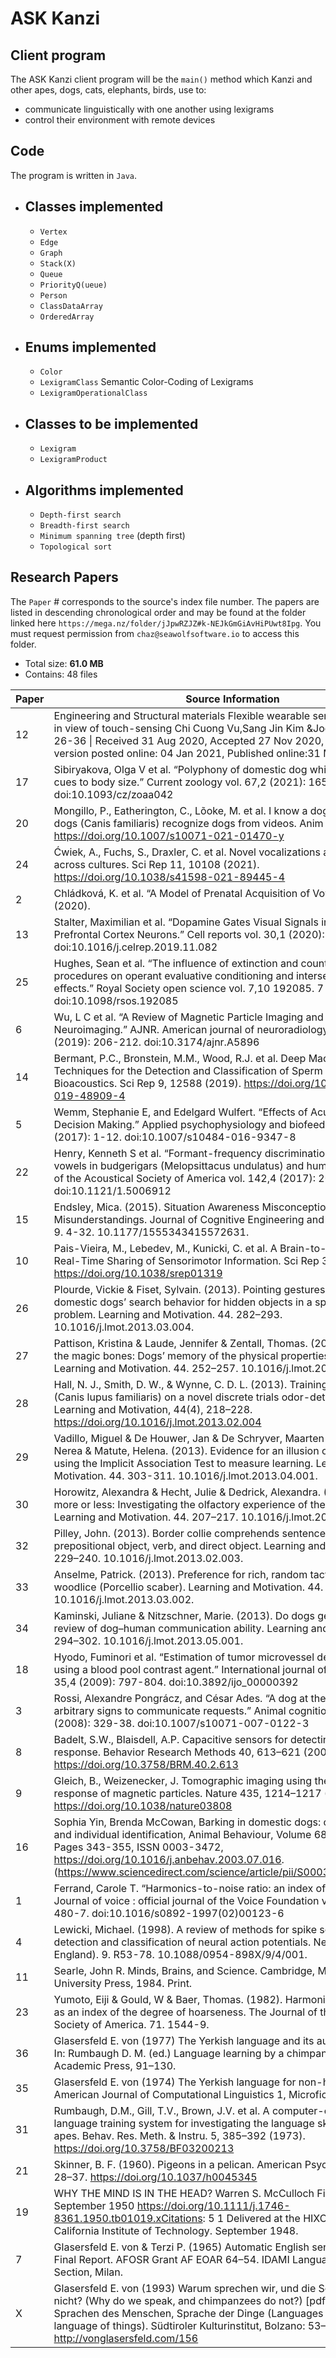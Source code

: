 # ASK Kanzi
## Client program

The ASK Kanzi client program will be the `main()` method which Kanzi and other apes, dogs, cats, elephants, birds, use to:
 * communicate linguistically with one another using lexigrams 
 * control their environment with remote devices


## Code
The program is written in `Java`.

* ## Classes implemented
  * `Vertex`
  * `Edge`
  * `Graph`
  * `Stack(X)` 
  * `Queue`
  * `PriorityQ(ueue)`
  * `Person`
  * `ClassDataArray`
  * `OrderedArray`

* ## Enums implemented
  * `Color` 
  * `LexigramClass` Semantic Color-Coding of Lexigrams
  * `LexigramOperationalClass`

*  ## Classes to be implemented
    * `Lexigram`
    * `LexigramProduct`

*  ## Algorithms implemented
    * `Depth-first search`
    * `Breadth-first search`
    * `Minimum spanning tree` (depth first)
    * `Topological sort`




## Research Papers

The `Paper` # corresponds to the source's index file number. The papers are listed in descending chronological order and may be found at the folder linked here `https://mega.nz/folder/jJpwRZJZ#k-NEJkGmGiAvHiPUwt8Ipg`. You must request permission from `chaz@seawolfsoftware.io` to access this folder.

* Total size: __61.0 MB__
* Contains: 48 files



|   Paper  |   Source Information                                                                                                                                                                                                                                                                                                        |   Year  |
|-----------|-----------------------------------------------------------------------------------------------------------------------------------------------------------------------------------------------------------------------------------------------------------------------------------------------------------------------------|---------|
|   12      |   Engineering and Structural materials Flexible wearable sensors - an update in view of touch-sensing Chi Cuong Vu,Sang Jin Kim &Jooyong Kim Pages 26-36 \| Received 31 Aug 2020, Accepted 27 Nov 2020, Accepted author version posted online: 04 Jan 2021, Published online:31 Mar 2021                                    |   2021  |
|   17      |   Sibiryakova, Olga V et al. “Polyphony of domestic dog whines and vocal cues to body size.” Current zoology vol. 67,2 (2021): 165-176. doi:10.1093/cz/zoaa042                                                                                                                                                              |   2021  |
|   20      |   Mongillo, P., Eatherington, C., Lõoke, M. et al. I know a dog when I see one: dogs (Canis familiaris) recognize dogs from videos. Anim Cogn (2021). https://doi.org/10.1007/s10071-021-01470-y                                                                                                                            |   2021  |
|   24      |   Ćwiek, A., Fuchs, S., Draxler, C. et al. Novel vocalizations are understood across cultures. Sci Rep 11, 10108 (2021). https://doi.org/10.1038/s41598-021-89445-4                                                                                                                                                         |   2021  |
|   2       |   Chládková, K. et al. “A Model of Prenatal Acquisition of Vowels.” CogSci (2020).                                                                                                                                                                                                                                          |   2020  |
|   13      |   Stalter, Maximilian et al. “Dopamine Gates Visual Signals in Monkey Prefrontal Cortex Neurons.” Cell reports vol. 30,1 (2020): 164-172.e4. doi:10.1016/j.celrep.2019.11.082                                                                                                                                               |   2020  |
|   25      |   Hughes, Sean et al. “The influence of extinction and counterconditioning procedures on operant evaluative conditioning and intersecting regularity effects.” Royal Society open science vol. 7,10 192085. 7 Oct. 2020, doi:10.1098/rsos.192085                                                                            |   2020  |
|   6       |   Wu, L C et al. “A Review of Magnetic Particle Imaging and Perspectives on Neuroimaging.” AJNR. American journal of neuroradiology vol. 40,2 (2019): 206-212. doi:10.3174/ajnr.A5896                                                                                                                                       |   2019  |
|   14      |   Bermant, P.C., Bronstein, M.M., Wood, R.J. et al. Deep Machine Learning Techniques for the Detection and Classification of Sperm Whale Bioacoustics. Sci Rep 9, 12588 (2019). https://doi.org/10.1038/s41598-019-48909-4                                                                                                  |   2019  |
|   5       |   Wemm, Stephanie E, and Edelgard Wulfert. “Effects of Acute Stress on Decision Making.” Applied psychophysiology and biofeedback vol. 42,1 (2017): 1-12. doi:10.1007/s10484-016-9347-8                                                                                                                                     |   2017  |
|   22      |   Henry, Kenneth S et al. “Formant-frequency discrimination of synthesized vowels in budgerigars (Melopsittacus undulatus) and humans.” The Journal of the Acoustical Society of America vol. 142,4 (2017): 2073. doi:10.1121/1.5006912                                                                                     |   2017  |
|   15      |   Endsley, Mica. (2015). Situation Awareness Misconceptions and Misunderstandings. Journal of Cognitive Engineering and Decision Making. 9. 4-32. 10.1177/1555343415572631.                                                                                                                                                 |   2015  |
|   10      |   Pais-Vieira, M., Lebedev, M., Kunicki, C. et al. A Brain-to-Brain Interface for Real-Time Sharing of Sensorimotor Information. Sci Rep 3, 1319 (2013). https://doi.org/10.1038/srep01319                                                                                                                                  |   2013  |
|   26      |   Plourde, Vickie & Fiset, Sylvain. (2013). Pointing gestures modulate domestic dogs’ search behavior for hidden objects in a spatial rotation problem. Learning and Motivation. 44. 282–293. 10.1016/j.lmot.2013.03.004.                                                                                                   |   2013  |
|   27      |   Pattison, Kristina & Laude, Jennifer & Zentall, Thomas. (2013). The case of the magic bones: Dogs’ memory of the physical properties of objects. Learning and Motivation. 44. 252–257. 10.1016/j.lmot.2013.04.003.                                                                                                        |   2013  |
|   28      |   Hall, N. J., Smith, D. W., & Wynne, C. D. L. (2013). Training domestic dogs (Canis lupus familiaris) on a novel discrete trials odor-detection task. Learning and Motivation, 44(4), 218–228. https://doi.org/10.1016/j.lmot.2013.02.004                                                                                  |   2013  |
|   29      |   Vadillo, Miguel & De Houwer, Jan & De Schryver, Maarten & Ortega-Castro, Nerea & Matute, Helena. (2013). Evidence for an illusion of causality when using the Implicit Association Test to measure learning. Learning and Motivation. 44. 303-311. 10.1016/j.lmot.2013.04.001.                                            |   2013  |
|   30      |   Horowitz, Alexandra & Hecht, Julie & Dedrick, Alexandra. (2013). Smelling more or less: Investigating the olfactory experience of the domestic dog. Learning and Motivation. 44. 207–217. 10.1016/j.lmot.2013.02.002.                                                                                                     |   2013  |
|   32      |   Pilley, John. (2013). Border collie comprehends sentences containing a prepositional object, verb, and direct object. Learning and Motivation. 44. 229–240. 10.1016/j.lmot.2013.02.003.                                                                                                                                   |   2013  |
|   33      |   Anselme, Patrick. (2013). Preference for rich, random tactile stimulation in woodlice (Porcellio scaber). Learning and Motivation. 44. 326–336. 10.1016/j.lmot.2013.03.002.                                                                                                                                               |   2013  |
|   34      |   Kaminski, Juliane & Nitzschner, Marie. (2013). Do dogs get the point? A review of dog–human communication ability. Learning and Motivation. 44. 294–302. 10.1016/j.lmot.2013.05.001.                                                                                                                                      |   2013  |
|   18      |   Hyodo, Fuminori et al. “Estimation of tumor microvessel density by MRI using a blood pool contrast agent.” International journal of oncology vol. 35,4 (2009): 797-804. doi:10.3892/ijo_00000392                                                                                                                          |   2009  |
|   3       |   Rossi, Alexandre Pongrácz, and César Ades. “A dog at the keyboard: using arbitrary signs to communicate requests.” Animal cognition vol. 11,2 (2008): 329-38. doi:10.1007/s10071-007-0122-3                                                                                                                               |   2008  |
|   8       |   Badelt, S.W., Blaisdell, A.P. Capacitive sensors for detecting proximity and response. Behavior Research Methods 40, 613–621 (2008). https://doi.org/10.3758/BRM.40.2.613                                                                                                                                                 |   2008  |
|   9       |   Gleich, B., Weizenecker, J. Tomographic imaging using the nonlinear response of magnetic particles. Nature 435, 1214–1217 (2005). https://doi.org/10.1038/nature03808                                                                                                                                                     |   2005  |
|   16      |   Sophia Yin, Brenda McCowan,   Barking in domestic dogs: context specificity and individual identification,   Animal Behaviour,   Volume 68, Issue 2,   2004,   Pages 343-355,   ISSN 0003-3472,   https://doi.org/10.1016/j.anbehav.2003.07.016.   (https://www.sciencedirect.com/science/article/pii/S000334720400123X)  |   2004  |
|   1       |   Ferrand, Carole T. “Harmonics-to-noise ratio: an index of vocal aging.” Journal of voice : official journal of the Voice Foundation vol. 16,4 (2002): 480-7. doi:10.1016/s0892-1997(02)00123-6                                                                                                                            |   2002  |
|   4       |   Lewicki, Michael. (1998). A review of methods for spike sorting: The detection and classification of neural action potentials. Network (Bristol, England). 9. R53-78. 10.1088/0954-898X/9/4/001.                                                                                                                          |   1998  |
|   11      |   Searle, John R. Minds, Brains, and Science. Cambridge, Mass: Harvard University Press, 1984. Print.                                                                                                                                                                                                                       |   1984  |
|   23      |   Yumoto, Eiji & Gould, W & Baer, Thomas. (1982). Harmonics-to-noise ratio as an index of the degree of hoarseness. The Journal of the Acoustical Society of America. 71. 1544-9.                                                                                                                                           |   1982  |
|   36      |   Glasersfeld E. von (1977) The Yerkish language and its automatic parser. In: Rumbaugh D. M. (ed.) Language learning by a chimpanzee. New York: Academic Press, 91–130.                                                                                                                                                                                                                                   |   1977  |
|   35      |   Glasersfeld E. von (1974) The Yerkish language for non-human primates. American Journal of Computational Linguistics 1, Microfiche 12.                                                                                                                                                      |   1974  |
|   31      |   Rumbaugh, D.M., Gill, T.V., Brown, J.V. et al. A computer-controlled language training system for investigating the language skills of young apes. Behav. Res. Meth. & Instru. 5, 385–392 (1973). https://doi.org/10.3758/BF03200213                                                                                      |   1973  |
|   21      |   Skinner, B. F. (1960). Pigeons in a pelican. American Psychologist, 15(1), 28–37. https://doi.org/10.1037/h0045345                                                                                                                                                                                                        |   1960  |
|   19      |   WHY THE MIND IS IN THE HEAD? Warren S. McCulloch   First published: September 1950 https://doi.org/10.1111/j.1746-8361.1950.tb01019.xCitations: 5   1 Delivered at the HIXON SYMPOSIUM, California Institute of Technology. September 1948.                                                                               |   1950  |
|   7       |   Glasersfeld E. von & Terzi P. (1965) Automatic English sentence analysis. Final Report. AFOSR Grant AF EOAR 64–54. IDAMI Language Research Section, Milan.                                                                                                                                                                                                                                                                            |     1965    |
|   X       |   Glasersfeld E. von (1993) Warum sprechen wir, und die Schimpansen nicht? (Why do we speak, and chimpanzees do not?) [pdf]. In: Hosp I. (ed.) Sprachen des Menschen, Sprache der Dinge (Languages of mankind, language of things). Südtiroler Kulturinstitut, Bolzano: 53–61. Available at http://vonglasersfeld.com/156                                                                                                                                                                                                                                                                   |    1993     |


